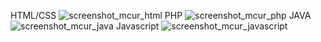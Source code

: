 HTML/CSS
![screenshot_mcur_html](https://user-images.githubusercontent.com/27980534/31412676-517c2c80-ae16-11e7-8355-75b9cb1d4830.png)
PHP
![screenshot_mcur_php](https://user-images.githubusercontent.com/27980534/31412691-5fdfc214-ae16-11e7-9874-7e0bb97df012.png)
JAVA
![screenshot_mcur_java](https://user-images.githubusercontent.com/27980534/31412696-66819976-ae16-11e7-98f3-6147a8dbe601.png)
Javascript
![screenshot_mcur_javascript](https://user-images.githubusercontent.com/27980534/31412708-6ead5248-ae16-11e7-8f7a-147619e492e0.png)
